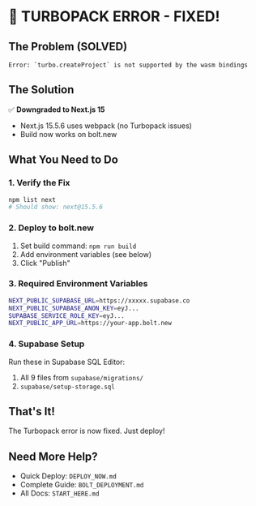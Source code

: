# 🔧 TURBOPACK ERROR - FIXED!

## The Problem (SOLVED)
```
Error: `turbo.createProject` is not supported by the wasm bindings
```

## The Solution
✅ **Downgraded to Next.js 15**
- Next.js 15.5.6 uses webpack (no Turbopack issues)
- Build now works on bolt.new

## What You Need to Do

### 1. Verify the Fix
```bash
npm list next
# Should show: next@15.5.6
```

### 2. Deploy to bolt.new
1. Set build command: `npm run build`
2. Add environment variables (see below)
3. Click "Publish"

### 3. Required Environment Variables
```bash
NEXT_PUBLIC_SUPABASE_URL=https://xxxxx.supabase.co
NEXT_PUBLIC_SUPABASE_ANON_KEY=eyJ...
SUPABASE_SERVICE_ROLE_KEY=eyJ...
NEXT_PUBLIC_APP_URL=https://your-app.bolt.new
```

### 4. Supabase Setup
Run these in Supabase SQL Editor:
1. All 9 files from `supabase/migrations/`
2. `supabase/setup-storage.sql`

## That's It!
The Turbopack error is now fixed. Just deploy!

## Need More Help?
- Quick Deploy: `DEPLOY_NOW.md`
- Complete Guide: `BOLT_DEPLOYMENT.md`
- All Docs: `START_HERE.md`
